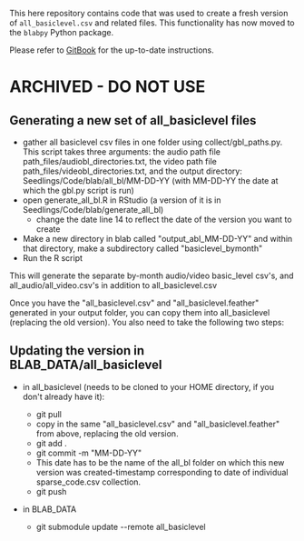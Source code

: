 This here repository contains code that was used to create a fresh version of `all_basiclevel.csv` and related files. This functionality has now moved to the `blabpy` Python package.

Please refer to [GitBook](https://bergelsonlab.gitbook.io/blab/data-pipeline/basic-levels/all-basic-level) for the up-to-date instructions.

# ARCHIVED - DO NOT USE

## Generating a new set of all_basiclevel files
- gather all basiclevel csv files in one folder using collect/gbl_paths.py. This script takes three arguments: the audio path file path_files/audiobl_directories.txt, the video path file path_files/videobl_directories.txt, and the output directory: Seedlings/Code/blab/all_bl/MM-DD-YY (with MM-DD-YY the date at which the gbl.py script is run)
- open generate_all_bl.R in RStudio (a version of it is in Seedlings/Code/blab/generate_all_bl)
  - change the date line 14 to reflect the date of the version you want to create
- Make a new directory in blab called "output_abl_MM-DD-YY" and within that directory, make a subdirectory called "basiclevel_bymonth"
- Run the R script

This will generate the separate by-month audio/video basic_level csv's, and all_audio/all_video.csv's in addition to all_basiclevel.csv

Once you have the "all_basiclevel.csv" and "all_basiclevel.feather" generated in your output folder, you can copy them into all_basiclevel (replacing the old version). You also need to take the following two steps:

## Updating the version in BLAB_DATA/all_basiclevel
- in all_basiclevel (needs to be cloned to your HOME directory, if you don't already have it):
  - git pull 
  - copy in the same "all_basiclevel.csv" and "all_basiclevel.feather" from above, replacing the old version.
  - git add .
  - git commit -m "MM-DD-YY"
  - This date has to be the name of the all_bl folder on which this new version was created-timestamp corresponding to date of individual sparse_code.csv collection.
  - git push

- in BLAB_DATA
  - git submodule update --remote all_basiclevel
